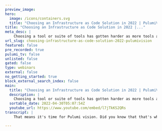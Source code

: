 ```yaml
---
preview_image:
hero:
  image: /icons/containers.svg
  title: "Choosing an Infrastructure as Code Solution in 2022 | PulumiVision"
title: "Choosing an Infrastructure as Code Solution in 2022 |..."
meta_desc: |
    Choosing a tool or suite of tools has gotten harder as more tools and CI/CD like providers have entered the space. You can now mix and match env0, ...
url_slug: choosing-infrastructure-as-code-solution-2022-pulumivision
featured: false
pre_recorded: true
pulumi_tv: false
unlisted: false
gated: false
type: webinars
external: false
no_getting_started: true
block_external_search_index: false
main:
  title: "Choosing an Infrastructure as Code Solution in 2022 | PulumiVision"
  description: |
    Choosing a tool or suite of tools has gotten harder as more tools and CI/CD like providers have entered the space. You can now mix and match env0, Terraform, Pulumi, Spacelift, Terraform cloud, CDK, CloudFormation, ARM templates, Helm charts...the list is long!  Watch Lee Briggs and Matty Stratton as they visit the authoring and execution experience of a few different solutions in modern infrastructure as code.
  sortable_date: 2022-04-30T05:07:54Z
  youtube_url: https://www.youtube.com/embed/l7jTkKS2QRs
transcript: |
    That means it's time for Pulumi vision. Did you know that that's what happens on Fridays, you know it now. Uh I'm Maddie Stratton. I'm a staff developer advocate here at Pulumi. And uh joining me again, just a few short weeks after the last time we did a Pulumi vision stream is my buddy Lee Briggs, who uh Lee uh what do you, what, what would you say you do here? Uh I guess I'm technically a solutions engineer but I've uh been around the company, uh all the company departments at this point. So I do a bit of everything but yes, uh my title is Solutions Engineer at this point. So you engineer some solutions engineer, solutions. Exactly. Yeah. Uh What we're gonna dig into a little bit is Lee had a tweet thread. Um uh looks like it was uh yeah, it was just about a week ago. Actually, it was literally a week ago today and kind of saying, you know, there's a lot of uh oops, sorry. Um There is a, a lot of discussion and challenges and trying to pick an infrastructure as code tool here in the year 2022. So we thought would be kind of fun is we're gonna kind of go through these things. So when we're thinking about Infra Code, infrastructures, code infrastructure software, it's not a new idea. We've been kicking this around for a long time. We've, we've seen a lot of tools and solutions come and go. Um and, you know, kind of want to go through that and then please, you know, in the chat, let us know your questions, your opinions. This is, this is one of those where, you know, sometimes you might be at a conference and someone said this is less of a question, more of a comment. We're like, don't be that person, like absolutely be that person in the chat. We want to hear your comments and your thoughts uh as they go. So, you know, we've got the um you can see there's a short link up there, I'll, I'll paste it in the chat if you want to kind of go along with uh with what we're gonna be talking about. But Lee wants you to talk a little bit about like what, you know, all great Twitter threads have an origin story. Yeah. So I, I hang around the community quite a lot. I mean, a bunch of different de slacks and I think, uh I think Friday, I saw something that I see all the time um when it comes to infrastructure code and, and, and, you know, comparing all the different things and the, the thing that really um kind of like prompted me to start writing about this was the, the idea that um infrastructure code abstractions need to be um inflexible. They need to be um you know, written in A DS L or written in a configuration language. Because if you quote, let software developers write code, you're going to end up with a complex mess and a complex jangle. And I thought, you know, that's something that I see all the time. Um And it's something that I personally believe is a little bit of uh fud. Um So from a um from a personal perspective, I wanted to talk about my experience when choosing infrastructures code and obviously, I'm super biased, like I come from a Pulumi perspective and I work here and I believe that Pulumi is the right solution and right tool for most people at this point. Um But when people start comparing features between different infrastructure as code solutions, they'll talk about the, the, the state management and the the features that are available. And, and I really just think it comes down to two part, two user experience questions and that is how is it to actually define your infrastructure? What is the experience that people get when they're writing the code or writing the configuration to actually define the infrastructure? And then how do you get that from your laptop that you've written into the actual cloud? And that's the execution experience. So that's kind of where it came from. Um you know, trying to pull back the layers of all the, well, you know, you, you have to use this tool because, because I'm an opinionated person and this is the right way to do it. Well, that's one reason. Uh No, but I, I agree with you when it comes to the tech boxes and just for some that what this made me think of. And I didn't really think about it as much when I was reading your thread, but it kind of nailed it like the experience of what it's like. And I'll take a little quick little history lesson. It's not a history lesson of the, the history of, of config management and Infra Infra Code, but just personally so like at least have been kicking around a bit. The reason I'm bringing this up is so I spent more than a couple of years working at Chef, which was uh you know, uh now it's, you know, we'd say it's one of the modern, you know, Infra, you know, uh config management tools, which maybe doesn't feel as modern now because time is a construct. But one of the things that was always really interesting to me, especially when I was working in, I was working as a sales engineer for chef is we would sit there and we're like, OK, how do we um you know, people wanted to understand what it was like and the thing is like kind of getting going with chef was nontrivial, right? So you had to do a lot of stuff to even get to the point, to figure out if you even got any value out of it. And the value was, and we used to, we used to run in this a lot where I would come in, I'd be talking to a pro prospect and they were like, we want to do a proof of concept and I hit a point when I said this is not about proving the concept. The concept is that chef can automate stuff that that concept is sound. And it's proven. The question is, do you have value and not even value from a, we can move x more widgets and our cycle times reduced. But like, will you as a person have this feeling? And so we, we did, I'm not gonna dig into it too much right now. We can talk about it a little bit later if it's interesting about like how we did this process, we called it a proof of value which like all other words in the world are overloaded. They mean other things in different parts of sales. So don't get on me about that. But what we tried to experience was say, hey, I'm gonna come into your organization and your teams, we're gonna spend two days together and it's gonna be like, I have a time machine and I'm gonna flash forward to you six months into your chef adoption and we're gonna work together for a couple days. And this is what working in this world, this world of continuous delivery of Infra Code is gonna be like, so you can decide and then when you have that and you have that kind of feeling and you're like, oh this is rad. I like this experience to be my daily life. Then you're like, OK, cool. Let's figure it out. But if it's all hypothetical, that's no, no good. And so what I'm getting at is it wasn't about the features. It wasn't about the things that go in an RFP, which if you don't know that's a request for, that's what happens. Someone wants to buy software, they're like, they're gonna ask all their vendors the same questions. Do you tick this box? Do you have, you know uh Yaml version 3.7 provider that can work with dod standard 59 stroke Z. But really, it's like, OK, the people using this are what's it gonna be like to do that? So I think to reiterate to Lee's point, it's about the experience and I think that goes into, there are different kinds of you kind of broke down. What did that experience mean? I think there's a lot of parallels between what we're experiencing now and the configuration management battle Days of Puppet Chef and an right? And I think again, something that I see very often is like, well, we tried this with chef and it didn't work, right. And it wasn't successful. And like everybody wanted to use an, and everybody wanted to use puppet because they were like opinionated Ds Ls and the, the, the limited, the, the limited flexibility in the language meant that you could only, you can only make so many mistakes. And I think there's something that's really changed since those days, since, you know, 10, 10 years ago. Now, we were all talking about, you know, whether we were going to choose how we were going to choose a configuration management tool. And now it's 2022 and we, we're doing the same thing but with API driven provisioning and the difference in, in my opinion is that the, the barriers between operations and development have, um you know, really broken down, maybe not in the way that we all expected when devs kind of like started 10 to 15 years ago. I don't really think it, it's taken on a life of its own that I don't think any of us really expected, but more developers are working and interacting with infrastructure. And um I, I certainly personally was one of those system administrator type people, one of those infrastructure type people who really gatekeep was really gatekeeping the cloud and saying, look you, you developers, you don't really know how to do this. And if developers are gonna write infrastructure code, it's gonna turn into a horrible mess. And you know, I have, I have to eat a little bit of humble pie here and say I was completely wrong about that because and there's two reasons right? There are many, many more developers than there are infrastructure people in organizations use is a very, very small team of infrastructure people. And if you're on an infrastructure side of things and you're gatekeeping access to your cloud and provisioning infrastructure, you're not going to be able to manage the um you know, the influx of requests in a way that's gonna allow your organization to scale. That's, that's the first problem. And then the second problem really comes down to the fact that if you're terrified of somebody writing code that you can't understand because of the, the, the power and the express in that language, then really, you aren't really taking an opportunity to learn, you're not taking an opportunity to grow your skills. And I wrote a blog post about a year ago now, in which I talked about my personal journey from an infrastructure based person who was writing shell scripts and very, very small Python scripts to automate stuff and how I used Pulumi to actually become a better software engineer. And that, that's been a really great experience for me. I I I'll be frank and honest that I really didn't understand object orientated concepts until about two years ago because you see the tutorials that talk about. Well, this is a person and then you, you know, an instantiation of a person class is a name class or something like that or like an animal class and a dog class. And it just didn't make any sense to me. I couldn't really get my head around it. And then when you actually apply it to a concept that I knew pretty well in terms of the cloud and like actual provisioning infrastructure. And you, you have a, a Pulumi component resource, which is an abstraction of a, of a, of an instance. And then you can have a managed instance that was a really kind of like eye opening perspective for me. I mean, I would love to know if there's anybody in the chat or whatever that actually finds explaining object oriented programming by using class. Like do is why did we decide this was the right way to do it? I never understood. I mean, unless you're actually coding pets, like maybe you're making the, I remember that I was it, I that the Sony robot dog, like that's literally the only time that happens or maybe uh you know, a virtual pet or something, but most of us aren't doing that. So it's not just us dumb Infra people that, that didn't make sense to, I'm pretty sure it was a lot of us, a lot of people. Um I was thinking to a little bit like you were talking about, you know, first of all, it's just the scale of being able to keep up with that and getting that stuff in the way. One of the things too also is lee, you know, I come from an infrastructure and an ops background and I certainly was someone who felt that my biggest enemy was developers and my biggest job was protecting my systems from them. And um but one of the things I always find really funny is you'll, you'll get a lot of this right? This is why we can't. Uh there you go, classes equals code templates that easy. See, why didn't anybody ever tell me that? Um Hey, I think people can make a lot of great content around actually teaching object oriented content. Don't talk about dogs and animals and people and shit like that. Yeah. Yeah. Um But anyway, the, the funny thing I was thinking is like, I'm like every sis admin or whatever who's like, oh my God, if we gave access to or to have access to production, they wouldn't be trusted, they couldn't do whatever. And I swear to swear any of you, we go to the pub and over a pint, you will tell me every time you completely destroyed production because there's this hubris that having the title of s means we are infallible and I've got news, we all know we're not. But one of my favorite things to do is go to the Red uh Reddit and like, look at the um the she is so that comes out of that place around how users are idiots and that, that, you know, scar everything happens because of we, we get it and I understand it. I understand it really. But I think the, the thing that I learned moving out of infrastructure and infrastructure administration and becoming a software developer slash um you know, sales engineer or solutions engineer is that every part of the organization has value and like telling people they can't do something is not a valuable thing to, to kind of add to an organization. No, is not a, is not a useful word in an organization. In a lot of situations. There are times when you have to use it and you have to be kind of pragmatic about it, but just generally, just generally blocking everybody from being effective is, is generally not going to uh you know, make everybody happy. And so that was my personal learning experience. Um It's, it's for for sure. And I think like this also goes and we'll get into this a little bit. I think maybe a little later when we start talking about the experiences. But one of the things um and I talk about this when I talk about kind of like how I think we're evolving into cloud engineering and and where these things change from devops. But a lot of it is sort of understanding that guard rails um are empowering rather than limiting. So a lot of times people feel like, oh, you know, I don't want to limit people in what they can do because they'll get mad. I'm like, actually, I don't know about you, but I really kind of like it when I feel like guard rails allow people to have a lot of confidence. Right. My, my, my perfect situation and again, it's, it's a biased perspective and I think Pulumi has done a really good job of this and there are other solutions out there to, to kinda do this. But the Pulumi multi-language components, which is a best practice implementation of your infrastructure designed by people who know how it should look combined with some kind of policy engine which kind of like pre like really protects you from the edges of the world, uh really like the perfect um you know, the perfect um combination to me, um you should be able to get what you need done, but you should have those kind of like uh bowling alley buffers on either side of the lane that stop you from falling into the good, right? And I think that's what I see as a policy engine. You know, I know that we're researching some exciting things around policy and how we can manage that here at Pulumi. And we have a policy of code po po policy is code offering. Um But I I'm really um personally excited about like that future. Um you know, and, and it's funny because the cloud providers really, um, allow you to do a bunch of things by default that you really shouldn't be doing like public IP addresses on the internet. No problem, like public databases. And, you know, let's spin up 5000 EC2 instances and have a huge bill and they, they'll let you do that by default and you have to put those guardrails in place. So if we sort of think back to um we talked about the experience and, and, you know, you kind of broke it down to that you have an offering and you have an execution experience. So like kind of what do you want to, you want to talk about those a little bit and then we can actually have a little, a couple of little, um We'll talk a little bit about it and then I have a couple of examples of what I was kind of talking about that. Um But the, so the execution experience I think is one of the most unique parts of the, the kind of um you know, the ecosystem. And before I talk about that, I'll just round out with the authoring experience. It is my opinion. There's, there's basically two camps with the authoring experience. There's the configuration camp, whether that's YAML JSON HCL dial, Jason, any of those different kind of like mechanisms to, to basically output a configuration language and then there's a software language, software language. Uh kind of consideration. It's really, really important to make sure that the distinction between imperative and decorative is not brought in here because even if you're writing things in software languages, the end result is a decorative kind of manifest. And so one of my personal pet peeves and was something that I'm getting really tired of, of dealing with. There's people saying that Pulumi in area CD K are imperative, they are fundamentally not the understanding of how imperative and decorative. You know, when I, when I'm engaging with people like that is, is usually a misnomer around the authoring experience rather than the execution experience. The fact that you're only getting annoyed by this now tells me that you were not someone who was trying to convince people to use Chef back in the day because we've been having arguments like that. It, it doesn't actually I got news for you. It doesn't even matter even if you're right because it's about the experience. But yes, absolutely. Um So the offering experience is, is really in my opinion, shifting heavily towards software, languages and software. In, in my personal experience, you see the investment that Amazon has put into with CD K, you see the investment that has cop is putting into terraform CD K. Pulumi was obviously the innovator here and you know, we, we kind of started this trend and I think everybody's really proud of that. We're kind of changing the way that people look at things and I know, I see Chris is Chris Novas here and I think Chris has talked at length about the kind of uh infrastructure, um languages defined in software. Um Essentially, um I, I personally think that we've, we've as an industry started to move towards, it's very similar to how I felt about seven years ago. Like, it's going in this direction, whether you like it or not. And I think getting on the train now is probably like a good idea. Um You know, and I think we've all kind of decided that that software is the way to go. Um The, this is really great stuff from Chris. We should have got Chris on here. Um The the execution experience is really, really up for grabs at this point in, in my personal opinion, right? Like there is, there's three kind of camps that you fit into. There is the um the traditional C I CD driven mechanism that I think was the beginning of the infrastructures code execution experience, which is you write your infrastructures code program, you shove it into AC I pipeline. All you're allowed to do is use that C I pipeline and it applies against a bunch of API S. And that is the experience I personally don't like that anymore and I'll talk a little bit why in a few minutes? Um uh Yes, David Pulumi was around before A BS CD K. It was not public, but it was definitely around before A DS CD K. Uh If you ever see me in a conference, let's have a beer and I'll talk a little bit more about that. Um So the, the, the execution experience, I personally don't like C I CD with infrastructure anymore because I don't think C I CD is robust enough to actually do the provisioning that you need in a lot of cases, it doesn't have useful execution in terms of retries and back offs and, and all that kind of stuff. I actually think that we're gonna see a lot of workflow engines. Uh temporal is a great example. A cadence, simple workflow engine prefect is based on air flow is very similar to this, these kind of like re triable mechanisms for infrastructure, I think are gonna start to take off a little bit. The second experience is really the server side experience that you get with things like Azure resource manager. And uh you know cloud formation, you write things in CD K, you get a a cloud formation template, you apply that cloud form, you send that cloud formation template to AWS and AWS handles provisioning all those resources. It's kind of a very hands off but very very opinionated mechanism where I personally see Pulumi um you know, really winning here in in my opinion is that we let you decide what execution experience you want to have. You can use the C I CD experience, you can use automation API and build custom command line tools and, and web interfaces or you can uh you know, attach it to uh workflow engine type stuff and, and create server side components very similar to how cloud formation works. You obviously have to build them yourself, but you can actually choose your own adventure. There, there are a couple of things I just wanted to. Yeah, I was sort of catching up on the chat a little bit. I've been a couple of things in there too, but I think that's a really good point that Nova makes. Which is right, if how you get there, right? The thing is if something is not changing, then it's not changing. And there's ways you can address that in, in, in several things, right? Which is to be able to say this is again, we, we, we have these arguments about philosophical declarative, it, you know, imperative and then also, you know, nobody's um nobody's brought up uh item potency. Oh, by the way, so we are putting the chat. So the consolidated chat you should see in the stream. But yes, we're, we're, we're streaming a couple places. So you won't necessarily see everybody's comments inside your chat thingy, but you will see it in the stream over to the side, right in, in the, in the video itself. So we're, we're doing the best we can um when it comes to that. So cool. Um So we kind of think about that. So, so y'all who are in the chat, like what are your, you know, kind of as we're going would love to hear kind of where you're seeing what makes sense to you because we kind of said there's different perspectives on that, um where those go in and I think when you kind of touched on something too that I can bring up like we, we, we use this, this is getting into a little bit of a peeve of mind slightly. We use the word we use this consolidated term of C I CD to fundamentally just mean a an orchestrated pipeline that has an input, a bunch of stuff happens and something happens at the end. And I will tell you that 90% of the time it has nothing to do with C I. And also everybody gets confused about what the D means because it can mean two different things and it doesn't matter, none of them are right or wrong, but there's a confusion about that. But, but fundamentally, I think having an automated flow but whether or not so so I just want to sort of make sure I'm kind of getting your, your thought when you say you don't, you don't feel that the pipelines is it, is it like sort of bringing the infrastructure with the application pipeline like or is it just like a very common, a very common pattern that we're seeing? Like let's say you're an organization that has a multi tenant application and you vision a bunch of infrastructure or resources per tenant, right? Like you um you know, you have a web page and then the the user signs up and the in the back end um you know, it provisions a bunch of infrastructure that then the user can log into their SAS application. The the default setting for a lot of organizations that I've seen that are starting down this path is that they will set off AC I pipeline for every single user that signs up, right? And it, it triggers AC I pipeline that then runs to completion and then returns a bunch of results. Now, the problem with most C I and CD tools, whether they are um you know, get hub action circle C I and all that kind of stuff is that if you use them to do that kind of uh multistage orchestration, the retrial and the actual consistency and the reliability of that is really usually really low. And I actually built something like this at a previous employer. And what we found was we, what we found was we were spending more time nursing the broken pipelines through to completion than we were actually provisioning customers, right? And um you know, this is a really, really common refrain of mine of like, you know, C I CD pipelines were designed in a world where you were supposed to do unit tests and integration tests on code, they weren't designed to do complex workflow orchestration and we've seen products turn up that are really designed to solve this problem. Um And they're really, really good. Uh a colleague of ours Mikhail Selkov did an excellent uh blog post about integrating Pulumi with temporal and using Pulumi and automation API to drive the execution um which I will fish out in a few moments and we'll share. But those, those mechanisms when you want reliability in your infrastructure provisioning, shoving it into AC I CD pipeline is often not the default setting there. Like if you are just kind of having uh like the base infrastructure, then C I CD can be great. But if you're designing a platform that you want to other people to use, um you know, it's, it's really important that you kind of think about the reliability and I'm going to talk about another talk uh that I saw a few years ago and again, I'll fish it out in a few seconds that talks about the mathematics of reliability in the sense that if you have two different C I pipelines that are 99.9% completion, like successful, you multiply them together and they're actually 99.7% successful. And having these chaining mechanisms inside your infrastructure provisioning is um you know, we can create and reliability. Um And so I really, I really don't agree with um using CS CD pipelines heavily when it comes to infrastructure provisioning at this stage. Um But there's a lot of work to do in this area. Like I said, I think the execution experience is, um you know, really up for grabs at this point. I think we're gonna see a lot of innovation here. To be honest, the chat is very busy. Uh And I love this. I know and, and, and, and nobody, nobody is, I think that chat is gonna be too, actually, let's see what happens if I try to show the whole thing. Yeah, that's, that's what I gonna say. It's gonna be too much but, but the, the keys of that um I think was, was sort of saying some things that were similar in some, some additional stuff but uh CD not being necessarily, you know, this is not necessarily net positive for most systems. That's absolutely true. Right. So if we think about what the idea of continuous delivery is versus continuous deployment, it's just that your, your code is deployable at any time, it's a business decision. Um That's not necessarily uh uh combined and congruent with, with, with complex infrastructure. And if you, yeah, like they said, you, Nova says, if you mo most people that build a pipeline and if you have to do anything that's not in the pipeline, you're, you're kind of screwed with that. Um I'm really trying to find Mchale's blog post. Uh I actually think it's a repo Yeah. OK. There we go. That's I was gonna say that I got, I, I will uh drop that in um the Pulumi temporal workflow because that's the one OK. We'll drop that in the chat. And I think temporal has uh you know, I love the, I, I think what that building is really, really interesting. Um but um what they um what they're building is really, really a great fit for Pulumi and automation api um it's, it's, it's a really, really powerful combination. Um The other thing that I talked about the mathematics of reliability, uh talk that I talked about, which is by uh a gentleman I met many years ago called uh A and he did this amazing talk and I've just sent it to you over the chat so you can share the link. He did this talk that talks about um how if you multiply um five or six things that you think are reliable together, the reliability gets much, much lower. Um And so those two things together are really part of what I'm talking about when I say the uh the execution experience and, and what that means, uh maybe now is a good time to kind of pivot into doing a quick demo. I haven't done a whole bunch of practice here. So it'll be very live and very potentially broken, but we'll see what it looks like. That's, that's what we do here on Pulumi Vision. If you're, if you're new to Pulumi vision and you're expecting some slick, you know, well tuned. Everything works great demos. Then I recommend you go somewhere else. But if you want to see us, uh, work at the, uh, the edge of our comfort zone. Well, we're learning together, Marty. That's essentially what we've got here. Right. So, you'll see here. I've got three, repositories and I'm, I haven't, actually, they won't see anything yet because I haven't let them see anything. There you go. Hey, can you Emig in that by like much more? Yeah, there we go. Not bad, but a little more, a little more. What are you doing? I am making it bigger and I know they're clear and then I can't tell if you made it bigger. That looks great. Let's try that, let it that if it's not in big enough. So I've kind of grabbed the, the foremost um kind of um well known infrastructure. Um you know, infrastructure tools. I actually never got the cross playing exam finished. So, but I'll talk a little bit about that in a few minutes. So with the Terraform code that we have here, I've just written a very simple Terraform Pro that creates a VPC and creates a subnet. Obviously, we talked about the offering experience. You can use Aws uh Sorry, Terraform CD K if you wish. Um But essentially the um the, the experience when you're actually provisioning um or the infrastructure is you would run a plan, you maybe get a plan manifest and then you run Terraform apply and it kind of runs like this. Um And that's, that's generally what you are going to um experience and it hit. Yes. And it will go and do the provision and blah, blah, blah, blah. And this is kind of what you're expecting to happen, right? Like it's, it's, it's, this could be in a CS CD pipeline, it could be run from your local laptops or whatever. Um And this is generally the experience that I think most people getting into infrastructures code are used to and familiar with and you know, the the in, in a lot of situations, there's really nothing wrong with this. But um the user experience can often be really difficult because let's say you have a team of software developers who are now trying to manage their own application. They have to know the C I CD tool inside and out. They have to know the um how the actual thing works. They have to be able to run all the commands to actually get things set up. Um And they don't really have a lot of choice, they don't really get to choose how they want things to, to work and operate. And, you know, if there's one thing that I've learned about developers, it's like they like to make their lives easier and they like to have an easy, easy time of things and kind of introducing this, this kind of uh mechanism is um you know, they have to learn all these pipelines and stuff. One of the things that I love to hear is like, if you can't learn HCL and you can't learn terraform, are you really a software developer? And I'm just like, that's not a really, that, that's a really weird thing to say. Like they're actually writing code in high level languages every day. The fact that they, that they don't want to learn this random tool that you introduced to them because you said it was the right way to do things is really kind of an interesting tactic. But anyway, I digress uh the second experience that we kind of talk about is the CD K experience. And so I have a CD K project here. Um If you look in my library, you can see, I'm just, again creating a VPC um here and, and, and very similar workflow. Um And what you would do here is you would do CD K since then we'll wait a second. I can hear my laptop fans whirring in the background, which is always a good sign. You, you must be um compiling nori Yeah, there's a good old call back for, for, oh man, I, I will not miss Noko Geri, let me tell you. Um And so the asset that you actually end up with in the execution experience very similar to a terra plan is you get this um you know, this cloud formation template which is a bunch of and I personally have offered cloud formation templates in the past. I never want to have to write these again. Like, I mean, if it like, obviously, it's, it's it's complicated by the CD K auto generation. But this like if I was to look at this, I would have no idea what this is actually doing without really studying what's going on here. Um So, from an authoring experience, it's, it's kind of interesting. Um but essentially, it's gonna create a VPC and it's gonna create this, this um this static manifest. Um And it's, and this is the kind of thing that you apply and then you do CD K deploy and this is the, the CD K deploy command runs locally, but it's essentially sending this cloud formation template off to somewhere else and that is being run inside cloud formation. So you can see it's creating this cloud formation change set and it's going away and actually kind of provisioning on the cloud provider side. And if you've ever used cloud formation, you'll be super familiar with these creating progress and roll back fail complete and all that kind of stuff uh things that you get. Um But essentially this is the um you know, the experience that you are getting when you are doing execution via cloud formation templates, it's all handled server side, you kind of don't get any ability to change this at all as a user, you are essentially handing off the experience to cloud formation for all of the uh the pros and cons of that. Um And so this is something that I think, um you know, we often hear when we talk to Pulumi customers about. Well, what about CD K? And this is something that I personally, I don't really enjoy handing off these things to, to cloud formation uh for a variety of reasons that I won't get into now. But um you know, handing these things off to cloud formation is an opinionated mechanism that you are going to have to live with when you are deploying your infrastructure. Um And that's something that I think is, is always interesting. So I'll wait for that to finish and I kept the authoring experience for these two examples, relatively simple because I had to throw them together in a couple of hours this morning. Um But then I am going to show you in a second, the, the, the different types of Pulumi experience you get. Um And, and why I think Pulumi is unique in its, in its mechanism because it will allow you to choose your experience basically. And, and you know, was it if, if you've ever looked at our website, there's a case studies website and I, I don't know if you want to pull that up, but there's a really great um uh case study that I like to talk about with all of our customers that talks about uh by Panther labs and they talk about and they actually measured how much more productive if they were moving from cloud formation to Pulumi. And they took graphs and everything and like not only were they writing less code, it was way, way faster. Um It was much, much faster. Now, it's not a valid comparison because this um this CD K construct is also deploying NAT gateways which take a little bit of time. But that Panther labs case study. I, I love sharing that with customers because a customer of ours, Panther labs who we love, uh basically, uh you know, evaluated Pulumi and we're kind of blown away by how much faster um their experience was. Um So, you know, I think that's a really great case study and uh hopefully everybody gets a chance chance to read it while we're waiting for this to finish. Let's look at the Pulumi experience and hopefully that's embi enough Matt. What do you think one way to find out if anybody complains that? Right. So the, the Pulumi execution experience. So let me make sure I've got it. That, that was also the key to the old C A in me, which is what does this thing do? I don't know. Let's turn it off and see if anybody complains. That's how we know what that server does. I, I was uh I was helping a buddy with a projector the other day and, uh, like the projector wasn't working and I just turned it off and turn it back on again. And I was like, this is my job now. Um, I, I was in an organization and we had a Nobel server and nobody knew. I mean, we had many, no, we had no, but there was one network server. We, like, we don't know what this is. We don't know what's on it. And they were like, OK, we're gonna put in change control. I'm just gonna turn it off and I hope it works for about a month or so. Nobody said anything. And so yeah, so the the execution experience for Pulumi, right? Like um I've got a multi-language component here. We, we did a great um we did a great live stream a couple of weeks ago about how to build these multi-language components. So you can see the offering experience is basically whatever language you wish to choose. I'm gonna run, let's run the Python example. Um And so this is a multi-language component. It's not a direct comparison to the CD K and terraform examples because um you know, II I have an existing multi-language component I can share. So you can see here, I'm going to deploy a bunch of infrastructure with Pulumi and I can of course have the same experience as a. Um No, I cannot. Oh I need to, I need to activate my virtual in hold on a second VM then activate clear pip three install minus R requirement. No, OK. I'm gonna, I'm gonna bail out on this and go to the no jazz example. Hey bod. So M PM install. OK. Cool. And then on link uh next um uh I think it should work. Uh Pulumi preview. Hey, if this is your first time turning, tuning into a Pulumi vision live stream, throw a little hands up emoji in the chat. Oh man, you see this is what you get for not. Um uh I'm gonna switch the go uh example now because you know why not? Uh I haven't set this up properly. Probably me preview DEV. OK. So this is the experience that you would usually get with Pulumi. It's the C I CD to be able to, to kind of um run a preview and then run a Pulumi up and uh this is compiling a go binary at the moment. So it's gonna take a second. Uh This is what you get for not being prepared. Um So you can see it's gonna provision a bunch of infrastructure and I can follow the um you know, follow the usual mechanism that you get with um you know, with a infrastructures code and um you know, run a Pulumi up, you can run a Pulumi preview, you can do all those kind of things that you kind of used to in your standard kind of execution cycle. And so you know, it's very common to see users. Um you know, use Pulumi in AC IC pipeline. It's usually where most organizations start and I think it's the correct place to start in a lot of circumstances. Um you know, as you're building your infrastructure and as you're starting out with a tool, putting it into AC I CD pipeline and authoring your code in, um you know, the, the language that you understand, in this particular case, it's written in the GO SDK. Um That's, that's generally what we um you know what we, what we recommend. And so that's very similar to the Terra Farm experience. Now, what I think is unique about Pulumi is that you can also choose your experience. And so what I've got here is a um a uh custom command line tool um that is going to allow us to choose our experience. So let's say help. So what I've done here is I've put this um Pulumi program into a uh command line app application which I'm calling Prod app and I can now create a very similar experience to something you might see in a platform as a service like Heroku. And so if I do deploy help and I'm gonna call this matty and I'm gonna call the image equals and gene X and you can see look because I'm creating my own command line tool. I can add default settings like the default port and stuff like that. Uh hopefully I've prepared everything here. But look, I can create my own manual, custom um user experience. Uh and shout out to my uh friend and former colleague Kamau Ali for helping me build this amazing user experience here. Um But I, I can kind of create my own adventure. Um And this execution experience, you can put things in, you could put this in things like um you know, you can, you could put this into a CS CD pipeline if you really wanted to. But you could also kind of connect all of the code that we have in the command line interfaces that we, that we built. You can add that to a workflow engine. You can really, because you can do basically anything with this. Um you know, with the code that you've written, it's possible for you to kind of build your, your own user experience. Now, if you like more of the um you know of the web interface type mechanism maybe you want to build. Oh man, I was stealing your thunder in the chat. So I was, I put a link to a blog post I wrote about, about a developer portal, but it's probably gonna use the same uh platform that you're about to show. Uh So this is where I get for changing how I use Python last night. Um And so I have basically, I ripped out my Python in, in version and you started using PPP M. So let's do 3.10 dot This is not gonna work. I don't think this is gonna work. Uh Let's try now. Pip three install. No, that's not gonna work. This is not gonna work. Oh, I'm so frustrated. I should have prepared a little bit better, but there is actually a web interface here that um are created um using flask which kind of builds our, um you know, uses our program and so you can actually create your own server side experience as well if you're willing to um using um using the Pulumi SDK as well and using automation API. So the key thing to really remember here is that it's quite possible for you to kind of think completely rethink the infrastructure's code execution experience. If you really want to, like if, if AC I CD workflow is not necessarily the right way that you would, you would like to, to kind of like define infrastructure deployments for your downstream users with automation API with Pulumi, you can basically choose the experience that you really want. So uh lesson learned for me to uh not switch Python interpreters overnight. And uh hopefully I'll uh I'll, I'll tinker around in the background while we're uh kind of finishing this out and see if I can get this working. But yeah, it's, it's, it's possible for you to be able to kind of do anything you really want um When it comes to Pulumi me. See, OK, I was, I was gonna say, yeah, there been been a lot of folks uh been things coming up in the chat about, about automation API and that being a thing and I will tell you, you know, just on a personal story. Um that was one of the things when I was, was looking to come to come join Pulumi and it was, it was shortly before automation api I think had been announced. But it was, but I remember, you know, talking through, you know, with, with Joe and you know, founder and these ideas and I didn't even know that it 100% was referred to, to me in, in the name that it had. But it was like, OK, this is what is making a lot of sense to me about what and and again, as someone who spent a lot of time in the chef ecosystem and seeing what people were trying to do with chef, and we built a lot of jump hosts with Janky Bash to tie together chef cookbooks to do things where, because what you're doing almost never are you, you know, configuring at one instance that lives by itself, right? And I'm not even talking about your distributed micro services and all that, but your systems are the compute and the data and then also all the supporting systems like pager duty and service now and new relic and all these other pieces that come into it. And when we think about what I want to be able to do in whatever is the right again to, to, to least point how do you, this all comes back to devops collaboration too because nobody in an organization, you, you know, there was a time you could hold that whole stack in your head. You know, I mean, there is, you know, years ago I could sit there and I could think about, you know, when I was at, I was at apartments dot com for a long time and I ran tech s there and, and I, I understood that whole system. I knew the stack. I knew what all the services were. I knew what they did. I knew what, talk to what I knew all the names of the databases, even though they changed by the way, one of my favorite things, uh, because you never can rename anything because it's so hard. We had one service that was basically the thing we used to send out emails and the database had one name. The web service had another name and the Windows service had yet a third name because they were all named after the product we used. Every time you change the product you couldn't change the thing anyway. It's the old, it's the old computer science outage, right? Like three hot things and computer science naming things and off by one problems. Right. Like, yeah, like, but even then, even in a complicated system, like, that it was able to understand that you can't do that now. And so it means that we have to be more collaborative both in terms of like how we solve problems and how we, you know, if we think about responding to incidents and stuff. But when we're building our infrastructure, like these things are all very intertwined and we have these code dependencies and our systems are distributed even in ways we didn't design them to be distributed. So long story short, you can't have just one way. So I think that goes back to Lee's point which is like, how are we building things in a way that is collaborative where everybody can bring their piece of the, the knowledge of the domain knowledge to the automation to the deployment to all of that rather than having a few people in the organization that somehow have to know everything because they know the deployment tool. I think the one thing I want people to take away from the conversation we've had today is that like when you are choosing anything, whether it's infrastructure tooling, whether it's a um you know, whether it's a a random no Js front end or one of the million, no, no Js Front ends. The thing that I really like people to take away is that like we all have our personal preferences, I have my personal preferences on lots of things. But in order to grow in your career and be a successful uh technologist and, and be somebody who is going to um you know, be able to, to kind of become a leader or a technical leader or a principal engineer or whatever, you need to be able to be pragmatic enough to think about what everybody wants to do. And I think this is somewhere where, um you know, we talked about the, the, the configuration languages versus software languages thing, the industry is changing if you really want to hold on few configuration languages and you really want to um you know, um think about um the way that these things are done, it, it's, it's, it's gonna be a tough slog for you. You know what I mean? It's gonna be, it's gonna be really, really difficult for you to um you know, think about the future. Um because at the end of the day, more people are going to want to use software languages than configuration language. It's just, it's just at this stage, there's way where there's 10 million Java developers, there's, there's countless javascript developers, you know, like we, we are at the point where I think the um you know, the the tide has turned and we, we really need to start thinking about the user experience from a um from a, a personal perspective that includes everybody rather than your own personal preferences. And guess what, Marie, I got this demo working. All I know is, is I, I don't know if I'm the only one. And again, I, I feel like oftentimes on the stream, I, I age myself but when Lee said, think about the future, all I could think about was Jack Nicholson in the 1989 Batman going hey ear, think about the future. Um I love this thing from so in the chat, I just popped it up on the screen though. It said that you're building a platform to automatically spawn infrastructure and deploy the system for their consultants. Um And that's really, really great. That's super exciting stuff. Um So OK, what did you, what did you fix this? Just give me a second. Give me a second. I I fixed it. Except not yet. I just got. OK, so you ready for me? I'm ready to go. I'm ready to go. Here we go. So I installed all my dependencies and got everything working again. Um And you can see here, I've started a little flask web application so this could be running in your production environment. It could be running in a fog container or something along those lines. Yeah. Why don't you pop your camera off for a second? Because then everybody can see the screen. That's the only way I can pull you and me off this. OK. There we go. Um So this is the um the web service started up and this is the again, shout out to my uh my friend, an amazing former colleague, Kamal. Ali for putting this the, you know, building the foundations of this demo. Um But you can build these kind of self serve platforms that you can use to, for people to provision infrastructure. So I'm gonna hit create new, I'm gonna call this Marty Web and I'm gonna run the engine docket image and we know the engine docker image runs on port 80. So I'm gonna hit create and if I go back to my um logs here, uh you can see he's running a Pallo program in the background, right? It's creating a bunch of Kuti stuff. Um And uh I'm getting an error that one of our streams is having connection issues. Hopefully everybody can see me, you, you, I'm seeing, it looks like everything is OK, you're, your shared screen is coming through, your audio is coming through. So that's all that matters. So it's provision in our web application. But again, we've got that server side experience that you would get with as your resource manager and with uh cloud formation, it's the same experience. But Pulumi is given us the capability and the mechanism to create our own server server side experience without having to, you know, kind of get baked into the um you know, the experience that cloud formation gives us and I can hit delete here and it's gonna go and delete that and all that kind of stuff. And so um one thing that I see and think is a really powerful nation is creating self serve platform like this, that then dispatches jobs into another kind of worker mechanism, whether that's um a job or deployment or something like temporal slash cadence, that can actually do the provisioning itself, that you can still create your own server side experience here. Um um And this is just a simple demo. So like um you know, it just kind of does it all on the web page. But if you need something way more robust and way more um kind of powerful, you can build all of this together um with a uh a service side experience. And I think this is the thing that I was trying to get across in the thread really, in terms of um you know, in terms of experience, in terms of the execution experience, this is what Pulumi gives you, this is what we are trying to do. I think there, I, I do genuinely think there's gonna be a lot of innovation here over the next, um you know, over the next couple of years because the authoring experience is really what we've all focused on for such a long time, but the execution experience is up for grabs. And I think I've said that a couple of times already, but hopefully it's coming across, I think, I think one of the keys and what's, what's sort of hidden behind this a little bit. Um And you're putting the execution in front of it, but there's a little bit of something that maybe, you know, the, the good practice of like the component resources kind of thing kind of straddles the offering and the execution a little bit. Um But conceptually, but here, here again, we go back to the guard rails idea. Right. And um if we're kind of thinking about how like, um the, I always again apologize, I mean, they sort of use like an Apache tomcat example, but it's, it's, there's, there's other, there's other places, but at least we're gonna sort of be kind of agnostic and not talk about a specific cloud because we'll talk about an old Java, you know, uh application server instead. But OK, so let's say I'm the middleware admin somewhere, right? And I'm like, OK, there's like 50,000 different dials, you can turn on Tomcat. I'm an application developer that just wants to deploy something Tomcat. There's like five things that I want to be able to set. So anyway, long story short, we're trying to do here is codify your organization's good practices and standards into a way that they can be consumed, right? We're on and, and so for non software developers, like me and Lee who don't understand, like, you know, object oriented stuff and because we don't understand dogs and cats, right? What we're doing is it's an abstraction, right? We're saying we're, we're exposing this particular thing. So what I like to do is think about, um to use the metaphor is if they were saying again, like the Kubernetes deployment that was there, there's a lot of stuff that could go in that deployment. What, what I is the subject matter expert on Kubernetes deployments in the way that we do them in my organization. I define the shape of the dial. What you get to do is just decide what you turn the dial to. And that's cool. I like that. That's a really great ana you have to go in and like answer, you know, again, think about this, whether it's a, we, you know, fundamentally think about it as a giant web form, even if it's in programming. And I'm like, ok, I have to answer 100 and 50 different questions to get this kubernetes deployment happening. I know three things. I care about three things. Ok, cool. I want to do that. You do all the rest and this is when we talk about, like you think about this idea of what I call lower case and upper case compliance, right? Upper case compliance is like socks and, you know, PC I and whatever lower case compliance is just following the standards of your company or your organization. And if we can codify that it makes it a lot easier for people to, to meet them. And there's two ways you can approach that and you kind of need to approach it in both one of the more traditional ways is, well, we'll put a bunch of tests into our pipeline and make sure you don't jack stuff up. Ok. Cool. But that sucks because I don't know that I jacked it up till I hit the test and whatnot. And I don't even know I have to do all that. But if I make it, I always believe you make the right way, the easy way and, and this is, this, this is how we're bringing it back to, to, to like kind of my Dev ops preaching if you will, right? People, people ask me a lot of times what are the best Devops books? And none of them are technical. I mean, there's great Dev ops books that are technical. But so, I mean, I, I'm only, I, I, I've been around long enough to remember the Dev Ops was supposed to be culture. Uh All of them, we just talk about culture the most because it's one of the people have to hear. Nobody has to convince engineers to play with automation you're just gonna use. But absolutely. So, so I'll tell you there's 222. But the, the reason I'm going, I'm going somewhere with the story. It'll make sense. It'll all come back to this, trust me. So people say the two most important Devoss books, I'll say they're Freakonomics and then there's a book. Oh yeah, they're also uh user Sherma Nova's right. The other one though is this book called switch and it's about change management. And I don't mean it change management or C MD BS. It's called how to change when change is hard. And there's a story in there about this place where they, you know, it was a manufacturing company and they had this machine and people kept cutting their hands on the blade. So traditionally, how would we solve this problem? We'd throw a lot of training at it. We put up a lot of warning signs. We'd do all this communication. They redesigned the machine so that to turn it on, you had to use two hands, which meant you were physically incapable of getting your hand in front of the blade because you couldn't turn it on otherwise. So the more that we can make the right way, the easy way people will go that path because that's what we want, not because they're lazy. We want to do good work. But, you know, take that cognitive load off and, and, and take us down that happy path. Um But I, I really do. Uh I, I think, you know, I'm gonna have to, you know, good, good Debs copy, great Dev Steel. So I might have to steal Nova's uh line there when I talk about my best Devops books. But, you know, man, is, is the right one there. Um I think, I think we'll finish out with like, um if, if you're in this space and you think that you know, five or six years ago or even 10 years ago with configuration configuring management that things were going to, um you know, be finished for want of a better way of phrasing it. Um We, I think we, we're just about to hit the most exciting part of infrastructures, code infrastructure software um in the next three or four years, right. Like we, there's still so much to happen here, there's still great innovation coming through all of the different players in the game. Um You know, we didn't even talk about crossplay today. It's a completely different mechanism for execution experience. Um uh I, I've said it on Twitter. Uh I'm gonna say it again to everybody watching. We have an event next week on May the fourth and um we have so much exciting stuff coming out next week that, you know, I pride myself on keeping up to date with everything that we release because, you know, I'm first line with our customers and I want to be able to talk about it. It, I had to take a second and actually remember what was going on next week because there is so much stuff being announced and we've randomly dropped a feature yesterday on the Pulumi service side because we had so much content for next week that we had to kind of release something a week early. Uh We had to take something out of the agenda. Uh And that was all tokens if you're not familiar with that. So, do join us. Uh, if you, if you aren't a Pulumi user and you're just here to, um, you know, uh, enjoy Maddie's, uh Maddie's conversation and you, you're not a Pulumi user. Um enjoy anyway, because there's, there's loads and loads of great content coming up on, on the fourth of May and uh I'm super excited about it and I think, you know, we, we are really in an exciting time for infrastructures code. I think, I think you make a good point. I'm gonna kind of really quick to sort of step through because there's, there's absolutely things happening at Pulumi Up that are not Pulumi specific. So I um did a, did a little bit of a presentation, had a fireside chat with Justin Fitzhugh of Snowflake and we really were just talking about organizational change, which was amazing. Um There is an infrastructure is code panel that, that Chris Nova amongst uh some other folks is on, I, I'm bringing up Nova because she's been in the chat and uh pretty much is a banger of a, of a panel. Don't miss it. Um We got a bunch of other cool stuff and then finally the other thing that is part of Pulumi Up, it's happening on May 5th. So it'll be the follow up day. But if you register for Pulumi Up, which is free, you get into it. We're having our very first Pulumi Community Summit. Uh So, um I wanna say it's from like 8 a.m. to noon. Uh Pacific Us, Pacific time on the fifth and it's all open spaces. We'll be talking about things people want to do with Pulumi. Again, it's gonna be more, a little more Pulumi focused. Um, but it's, it's open spaces and it's one of my favorite types of things. I'm really looking forward to it and we'll have the whole Pulumi community there which some of them might, might get, you know, we might get our patron from Pulumi. Some of us don't, but we're all part of the community and we'll all be together. And um our next uh again, whatever platform you're watching on here push like, subscribe, follow. I don't know, it's all different on all the different ones but do the thing. I'm gonna jump in there. I'm gonna jump in there. You just said, uh we might not all get our paychecks from Pulumi. Uh If you want to get your paycheck from Pulumi, we are hiring like crazy. Um And I did a thread yesterday, I made a transition from infrastructure engineering into developer advocacy. And now I'm in solutions engineering. If you're thinking that having that on call pager is kind of the end of your like, you're losing the end of your tether with that on call pager and you want to kind of talk to customers and produce amazing content like this. Get in touch with me or um you know, get in touch with me or Maddie or anyone else at Pulumi. Um, and we will happily talk to you about what we're doing here at Pulumi. If any of this excites you come and join us, come and work with us. We, we are a rocket ship. So, uh, you know, it's, it's a really great place to work. The um, yeah, and we got that. So again and we, uh you know, so please, uh, tune in. Actually our next me, I started the stream by saying, hey, it is, uh, you know, it's Friday, which means it's time for Pulumi vision that said next week's Pulumi vision will be on a Thursday at a different time because it's part of Pulumi up. But uh uh towards the end of the day, um, so around 2 30. No, sorry at noon, Pacific. Um, here on Pulumi Vision, I will have uh Luke Hobin, who's our CTO and we're gonna just recap all the amazing stuff that, that, that happened the day before. And if you are finally sorry because all this stuff, there's just so much, we're very excited about Pulumi up. We're also very excited about all of the sleeping that we will do when it's over because everyone will be so tired, um, from, from all this stuff that we're bringing you. But if Pulumi is new to you and you haven't done anything with it, but you're kind of into it, I will be teaching a workshop uh next Thursday too. All of this stuff is on. If you go to the Pulumi up link that I put in the chat and I put on the stream, check it out, you'll see all the stuff. We're super excited. Thanks for joining us. Follow, subscribe, like do all the things and we will see you on.

---
```


